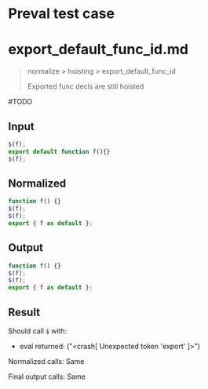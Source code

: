 # Preval test case

# export_default_func_id.md

> normalize > hoisting > export_default_func_id
>
> Exported func decls are still hoisted

#TODO

## Input

`````js filename=intro
$(f);
export default function f(){}
$(f);
`````

## Normalized

`````js filename=intro
function f() {}
$(f);
$(f);
export { f as default };
`````

## Output

`````js filename=intro
function f() {}
$(f);
$(f);
export { f as default };
`````

## Result

Should call `$` with:
 - eval returned: ("<crash[ Unexpected token 'export' ]>")

Normalized calls: Same

Final output calls: Same
